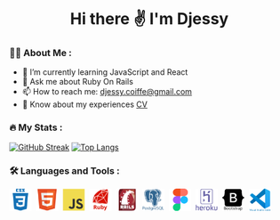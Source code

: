 <div align="center">
  <h1>Hi there ✌️ I'm Djessy</h1>
</div>



### 👨‍💻 About Me : 

- 🌱 I’m currently learning JavaScript and React 
- 💬 Ask me about Ruby On Rails
- 📫 How to reach me: djessy.coiffe@gmail.com
- 📑 Know about my experiences [CV](https://www.canva.com/design/DAFdvnPnpDs/D6udd5Nfvd2VxYkGCsGCOg/view?utm_content=DAFdvnPnpDs&utm_campaign=designshare&utm_medium=link2&utm_source=sharebutton)


### :fire: My Stats :
[![GitHub Streak](http://github-readme-streak-stats.herokuapp.com?user=Djessy-lab&theme=onedark-duo)](https://git.io/streak-stats)
[![Top Langs](https://github-readme-stats.vercel.app/api/top-langs/?username=Djessy-lab&layout=compact&theme=vision-friendly-dark)](https://github.com/anuraghazra/github-readme-stats)


### :hammer_and_wrench: Languages and Tools :
<div>
  <img src="https://github.com/devicons/devicon/blob/master/icons/css3/css3-plain-wordmark.svg"  title="CSS3" alt="CSS" width="40" height="40"/>&nbsp;
  <img src="https://github.com/devicons/devicon/blob/master/icons/html5/html5-original.svg" title="HTML5" alt="HTML" width="40" height="40"/>&nbsp;
  <img src="https://github.com/devicons/devicon/blob/master/icons/javascript/javascript-original.svg" title="JavaScript" alt="JavaScript" width="40" height="40"/>&nbsp;
  <img src="https://raw.githubusercontent.com/devicons/devicon/1119b9f84c0290e0f0b38982099a2bd027a48bf1/icons/ruby/ruby-plain-wordmark.svg" title="RUBY" alt="RUBY" width="40" height="40"/>&nbsp;
  <img src="https://raw.githubusercontent.com/devicons/devicon/1119b9f84c0290e0f0b38982099a2bd027a48bf1/icons/rails/rails-original-wordmark.svg" title="RAILS" alt="RAILS" width="40" height="40"/>&nbsp;
  <img src="https://raw.githubusercontent.com/devicons/devicon/1119b9f84c0290e0f0b38982099a2bd027a48bf1/icons/postgresql/postgresql-plain-wordmark.svg" title="PSQL" alt="PSQL" width="40" height="40"/>&nbsp;
  <img src="https://raw.githubusercontent.com/devicons/devicon/1119b9f84c0290e0f0b38982099a2bd027a48bf1/icons/figma/figma-original.svg" title="FIGMA" alt="FIGMA" width="40" height="40"/>&nbsp;
  <img src="https://raw.githubusercontent.com/devicons/devicon/1119b9f84c0290e0f0b38982099a2bd027a48bf1/icons/heroku/heroku-original-wordmark.svg" title="HEROKU" alt="HEROKU" width="40" height="40"/>&nbsp;
  <img src="https://raw.githubusercontent.com/devicons/devicon/1119b9f84c0290e0f0b38982099a2bd027a48bf1/icons/bootstrap/bootstrap-plain-wordmark.svg" title="BOOTSTRAP" alt="BOOTSTRAP" width="40" height="40"/>&nbsp;
  <img src="https://raw.githubusercontent.com/devicons/devicon/1119b9f84c0290e0f0b38982099a2bd027a48bf1/icons/vscode/vscode-original-wordmark.svg" title="VSCODE" alt="VSCODE" width="40" height="40"/>&nbsp;
</div>
